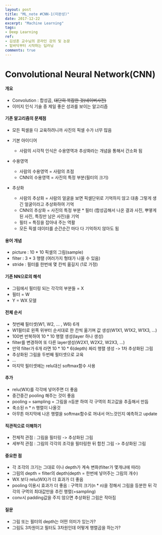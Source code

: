 ```yaml
---
layout: post
title: "ML_note #CNN-1(미완성)"
date: 2017-12-22
excerpt: "Machine Learning"
tags:
- Deep Learning
ref:
- 김성훈 교수님의 온라인 강의 및 논문
- 밑바닥부터 시작하는 딥러닝
comments: true
---
```

# Convolutional Neural Network(CNN)

#### 개요
- Convolution : 합성곱, ~~대단히 복잡한 것(네이버사전)~~
- 이미지 인식 기술 중 제일 좋은 성과를 보이는 알고리즘

#### 기존 알고리즘의 문제점
- 모든 픽셀을 다 교육하려니까 사진의 픽셀 수가 너무 많음

- 기본 아이디어
  - 사람의 시각적 인식은 수용영역과 추상화라는 개념을 통해서 간소화 됨

- 수용영역
  - 사람의 수용영역 = 사람의 초점
  - CNN의 수용영역 = 사진의 특정 부분(필터의 크기)

- 추상화
  - 사람의 추상화 = 사람의 얼굴을 보면 픽셀단위로 기억하지 않고 대충 그렇게 생긴 얼굴이라고 추상화하여 기억
  - CNN의 추상화 = 사진의 특정 부분 * 필터 (합성곱해서 나온 결과 사진, 뿌옇게 된 사진, 특징만 남은 사진)을 기억
  - 필터 = 특징을 잡아내 주는 역활
  - 모든 픽셀 데이터를 순간순간 마다 다 기억하지 않아도 됨

#### 용어 개념
- picture : 10 * 10 픽셀의 그림(sample)
- filter : 3 * 3 행렬 (여러가지 형태가 나올 수 있음)
- stride : 필터를 한번에 몇 칸씩 옮길지 (1로 가정)

#### 기존 NN으로의 해석
- 그림에서 필터링 되는 각각의 부분들 = X
- 필터 = W
- Y = WX 모델

#### 전체 순서
- 첫번쨰 필터셋(W1, W2, ... , W6) 6개
- W1필터로 왼쪽 위부터 순서대로 한 칸씩 옮기며 값 생성(W1X1, W1X2, W1X3, ...)
- 100번 반복하여 10 * 10 행렬 생성(layer 하나 생성)
- filter를 변경하여 또 다른 layer생성(W2X1, W2X2, W2X3, ...)
- 만약 filter가 6개 라면 10 * 10 * 6(depth) 짜리 행렬 생성 -> 1차 추상화된 그림
- 추상화된 그림을 두번째 필터셋으로 교육
- ...
- 마지막 필터셋에는 relu대신 softmax함수 사용

#### 추가
- relu(WX)를 각각에 넣어주면 더 좋음
- 중간중간 pooling 해주는 것이 좋음
- pooling = sampling = 그림을 n등분 하여 각 구역의 최고값을 추출해서 만듬
- 축소된 n * n 행렬이 나올것
- 아무튼 마지막에 나온 행렬을 softmax함수로 꺼내서 어느것인지 예측하고 update

#### 직관적으로 이해하기
- 전체적 관점 : 그림을 필터링 -> 추상화된 그림
- 세부적 관점 : 그림의 각각의 조각을 필터링한 뒤 합친 그림 -> 추상화된 그림

#### 중요한 점
- 각 조각의 크기는 그대로 이나 depth가 계속 변화(filter가 몇개냐에 따라)
- 그림의 depth = filter의 depth(depth = 한번에 넣어주는 그림의 개수)
- WX 보다 relu(WX)가 더 효과가 더 좋음
- pooling 이용시 효과가 더 좋음 : 구역의 크기(n * n)을 정해서 그림을 등분한 뒤 각각의 구역의 최대값만을 추린 행렬(=sampling)
- conv시 padding값을 주지 않으면 추상화된 그림은 작아짐


#### 질문
- 그림 또는 필터의 depth는 어떤 의미가 있는가?
- 그림도 3차원이고 필터도 3차원인데 어떻게 행렬곱을 하는가?
